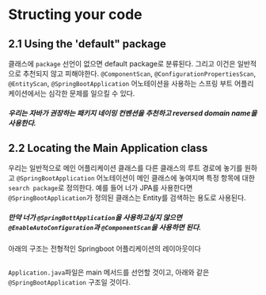 # Structing your code
## 2.1 Using the 'default" package
클래스에 `package` 선언이 없으면 default package로 분류된다. 그리고 이건은 일반적으로 추천되지 않고 피해야한다. `@ComponentScan`, `@ConfigurationPropertiesScan`, `@EntityScan`, `@SpringBootApplication` 어노테이션을 사용하는 스프링 부트 어플리케이션에서는 심각한 문제를 일으킬 수 있다.
##### 우리는 자바가 권장하는 패키지 네이밍 컨벤션을 추천하고 reversed domain name을 사용한다.

## 2.2 Locating the Main Application class
우리는 일반적으로 메인 어플리케이션 클래스를 다른 클래스의 루트 경로에 놓기를 원하고 `@SpringBootApplication` 어노테이션이 메인 클래스에 놓여지며 특정 항목에 대한 `search package`로 정의한다. 예를 들어 너가 JPA를 사용한다면 `@SpringBootApplication`가 정의된 클래스는 Entity를 검색하는 용도로 사용된다.
##### 만약 너가 `@SpringBottApplication`을 사용하고싶지 않으면 `@EnableAutoConfiguration`과 `@ComponentScan`을 사용하면 된다.

아래의 구조는 전형적인 Springboot 어플리케이션의 레이아웃이다
```
```

`Application.java`파일은 main 메서드를 선언할 것이고, 아래와 같은 `@SpringBootApplication` 구조일 것이다.
```
```


